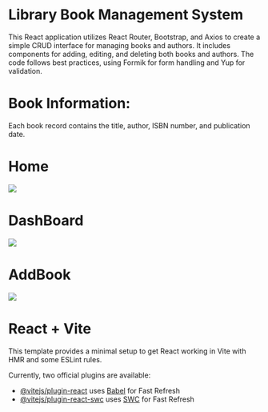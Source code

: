# Library Book Management System

This React application utilizes React Router, Bootstrap, and Axios to create a simple CRUD interface for managing books and authors. It includes components for adding, editing, and deleting both books and authors. The code follows best practices, using Formik for form handling and Yup for validation.

# Book Information:
Each book record contains the title, author, ISBN number, and publication date.

# Home 
<img src="home1" />

# DashBoard
<img src="dashboard1" />

# AddBook
<img src="edit" />





# React + Vite

This template provides a minimal setup to get React working in Vite with HMR and some ESLint rules.

Currently, two official plugins are available:

- [@vitejs/plugin-react](https://github.com/vitejs/vite-plugin-react/blob/main/packages/plugin-react/README.md) uses [Babel](https://babeljs.io/) for Fast Refresh
- [@vitejs/plugin-react-swc](https://github.com/vitejs/vite-plugin-react-swc) uses [SWC](https://swc.rs/) for Fast Refresh
